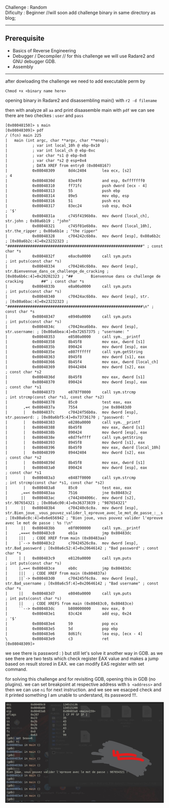 Challenge : Random<br/>
Dificulty : Beginner //will soon add challenge binary in same directory as blog;
  
---
## Prerequisite
- Basics of Reverse Engineering 
- Debugger / Decompiler // for this challenge we will use Radare2 and GNU debugger GDB.
- Assembly
---

after dowloading the challenge we need to add executable perm by 
```shell
Chmod +x <binary name here>
```

opening binary in Radare2 and disassembling main() with
`r2 -d filename`

then with analyze all `aa`
and print disaasemble main with `pdf`
we can see there are two checkes : `user` and `pass`
```radare2
[0x08048150]> s main
[0x08048309]> pdf
/ (fcn) main 225
|   main (int argc, char **argv, char **envp);
|           ; var int local_10h @ ebp-0x10
|           ; var int local_ch @ ebp-0xc
|           ; var char *s1 @ ebp-0x8
|           ; var char *s2 @ esp+0x4
|           ; DATA XREF from entry0 (0x8048167)
|           0x08048309      8d4c2404       lea ecx, [s2]               ; 4
|           0x0804830d      83e4f0         and esp, 0xfffffff0
|           0x08048310      ff71fc         push dword [ecx - 4]
|           0x08048313      55             push ebp
|           0x08048314      89e5           mov ebp, esp
|           0x08048316      51             push ecx
|           0x08048317      83ec24         sub esp, 0x24               ; '$'
|           0x0804831a      c745f4196b0a.  mov dword [local_ch], str.john ; 0x80a6b19 ; "john"
|           0x08048321      c745f01e6b0a.  mov dword [local_10h], str.the_ripper ; 0x80a6b1e ; "the ripper"
|           0x08048328      c704242c6b0a.  mov dword [esp], 0x80a6b2c  ; [0x80a6b2c:4]=0x23232323 ; "############################################################" ; const char *s
|           0x0804832f      e8ac0a0000     call sym.puts               ; int puts(const char *s)
|           0x08048334      c704246c6b0a.  mov dword [esp], str.Bienvennue_dans_ce_challenge_de_cracking ; [0x80a6b6c:4]=0x20202323 ; "##        Bienvennue dans ce challenge de cracking        ##" ; const char *s
|           0x0804833b      e8a00a0000     call sym.puts               ; int puts(const char *s)
|           0x08048340      c70424ac6b0a.  mov dword [esp], str.       ; [0x80a6bac:4]=0x23232323 ; "############################################################\n" ; const char *s
|           0x08048347      e8940a0000     call sym.puts               ; int puts(const char *s)
|           0x0804834c      c70424ea6b0a.  mov dword [esp], str.username: ; [0x80a6bea:4]=0x72657375 ; "username: "
|           0x08048353      e8580a0000     call sym.__printf
|           0x08048358      8b45f8         mov eax, dword [s1]
|           0x0804835b      890424         mov dword [esp], eax
|           0x0804835e      e807ffffff     call sym.getString
|           0x08048363      8945f8         mov dword [s1], eax
|           0x08048366      8b45f4         mov eax, dword [local_ch]
|           0x08048369      89442404       mov dword [s2], eax         ; const char *s2
|           0x0804836d      8b45f8         mov eax, dword [s1]
|           0x08048370      890424         mov dword [esp], eax        ; const char *s1
|           0x08048373      e8787f0000     call sym.strcmp             ; int strcmp(const char *s1, const char *s2)
|           0x08048378      85c0           test eax, eax
|       ,=< 0x0804837a      7554           jne 0x80483d0
|       |   0x0804837c      c70424f56b0a.  mov dword [esp], str.password: ; [0x80a6bf5:4]=0x73736170 ; "password: "
|       |   0x08048383      e8280a0000     call sym.__printf
|       |   0x08048388      8b45f8         mov eax, dword [s1]
|       |   0x0804838b      890424         mov dword [esp], eax
|       |   0x0804838e      e8d7feffff     call sym.getString
|       |   0x08048393      8945f8         mov dword [s1], eax
|       |   0x08048396      8b45f0         mov eax, dword [local_10h]
|       |   0x08048399      89442404       mov dword [s2], eax         ; const char *s2
|       |   0x0804839d      8b45f8         mov eax, dword [s1]
|       |   0x080483a0      890424         mov dword [esp], eax        ; const char *s1
|       |   0x080483a3      e8487f0000     call sym.strcmp             ; int strcmp(const char *s1, const char *s2)
|       |   0x080483a8      85c0           test eax, eax
|      ,==< 0x080483aa      7516           jne 0x80483c2
|      ||   0x080483ac      c7442404006c.  mov dword [s2], str.987654321 ; [0x80a6c00:4]=0x36373839 ; "987654321"
|      ||   0x080483b4      c704240c6c0a.  mov dword [esp], str.Bien_joue__vous_pouvez_valider_l_epreuve_avec_le_mot_de_passe_:__s ; [0x80a6c0c:4]=0x6e656942 ; "Bien joue, vous pouvez valider l'epreuve avec le mot de passe : %s !\n"
|      ||   0x080483bb      e8f0090000     call sym.__printf
|     ,===< 0x080483c0      eb1a           jmp 0x80483dc
|     |||   ; CODE XREF from main (0x80483aa)
|     |`--> 0x080483c2      c70424526c0a.  mov dword [esp], str.Bad_password ; [0x80a6c52:4]=0x20646142 ; "Bad password" ; const char *s
|     | |   0x080483c9      e8120a0000     call sym.puts               ; int puts(const char *s)
|     |,==< 0x080483ce      eb0c           jmp 0x80483dc
|     |||   ; CODE XREF from main (0x804837a)
|     ||`-> 0x080483d0      c704245f6c0a.  mov dword [esp], str.Bad_username ; [0x80a6c5f:4]=0x20646142 ; "Bad username" ; const char *s
|     ||    0x080483d7      e8040a0000     call sym.puts               ; int puts(const char *s)
|     ||    ; CODE XREFS from main (0x80483c0, 0x80483ce)
|     ``--> 0x080483dc      b800000000     mov eax, 0
|           0x080483e1      83c424         add esp, 0x24               ; '$'
|           0x080483e4      59             pop ecx
|           0x080483e5      5d             pop ebp
|           0x080483e6      8d61fc         lea esp, [ecx - 4]
\           0x080483e9      c3             ret
[0x08048309]> 
```
we see there is password : ) but still let's solve it another way in GDB.
as we see there are two tests which check register EAX value and makes a jump based on result stored in EAX.
we can modify EAS register with set command.

for solving this challenge and for revisiting GDB, opening this in GDB (no plugins).
we can set breakpoint at respective address with `b <address>`
and then we can use `ni` for next instruction.
and we see we esacped check and it printed something I am unable to understand, its password !!!.

![Solved ! <image>](https://github.com/0x7EVEN/Blogs/blob/main/ReverseEngineering/Basics/challenge-1/images/solved.jpg?raw=true)
